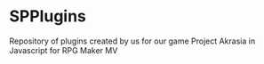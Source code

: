 # SPPlugins
Repository of plugins created by us for our game Project Akrasia in Javascript for RPG Maker MV
